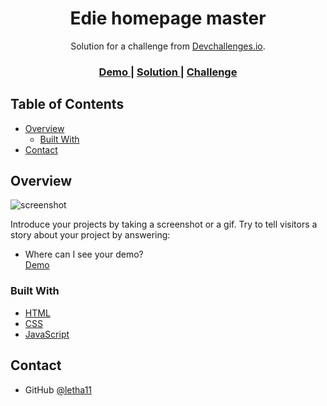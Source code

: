 <!-- Please update value in the {}  -->

<h1 align="center">Edie homepage master</h1>

<div align="center">
   Solution for a challenge from  <a href="http://devchallenges.io" target="_blank">Devchallenges.io</a>.
</div>

<div align="center">
  <h3>
    <a href="https://{your-demo-link.your-domain}">
      Demo
    </a>
    <span> | </span>
    <a href="https://github.com/letha11/edie-homepage-master">
      Solution
    </a>
    <span> | </span>
    <a href="https://devchallenges.io/challenges/xobQBuf8zWWmiYMIAZe0">
      Challenge
    </a>
  </h3>
</div>

<!-- TABLE OF CONTENTS -->

## Table of Contents

- [Overview](#overview)
  - [Built With](#built-with)
- [Contact](#contact)

<!-- OVERVIEW -->

## Overview

![screenshot](https://user-images.githubusercontent.com/35961014/101323196-dc797b00-389a-11eb-96da-f44e118ffc9e.png)

Introduce your projects by taking a screenshot or a gif. Try to tell visitors a story about your project by answering:

- Where can I see your demo? <br>
  [Demo]()

### Built With

<!-- This section should list any major frameworks that you built your project using. Here are a few examples.-->

- [HTML](https://html.com/)
- [CSS](https://en.wikipedia.org/wiki/CSS)
- [JavaScript](https://www.javascript.com/)

## Contact

- GitHub [@letha11](https://{github.com/letha11)
